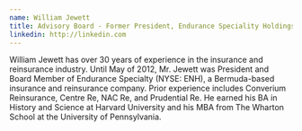 ```yaml
---
name: William Jewett
title: Advisory Board - Former President, Endurance Speciality Holdings
linkedin: http://linkedin.com
---
```


William Jewett has over 30 years of experience in the insurance and reinsurance industry. Until May of 2012, Mr. Jewett was President and Board Member of Endurance Specialty (NYSE: ENH), a Bermuda-based insurance and reinsurance company. Prior experience includes Converium Reinsurance, Centre Re, NAC Re, and Prudential Re.  He earned his BA in History and Science at Harvard University and his MBA from The Wharton School at the University of Pennsylvania.